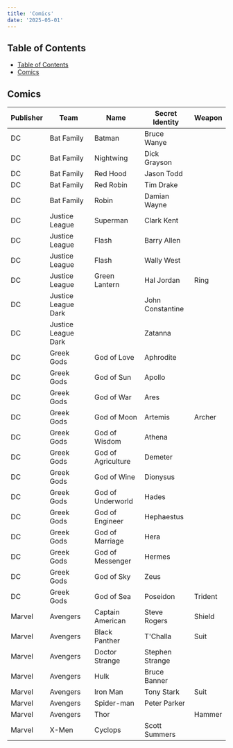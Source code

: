 ```yaml
---
title: 'Comics'
date: '2025-05-01'
---
```


## Table of Contents

- [Table of Contents](#table-of-contents)
- [Comics](#comics)

## Comics

| Publisher | Team                | Name               | Secret Identity  | Weapon  |
| --------- | ------------------- | ------------------ | ---------------- | ------- |
| DC        | Bat Family          | Batman             | Bruce Wanye      |         |
| DC        | Bat Family          | Nightwing          | Dick Grayson     |         |
| DC        | Bat Family          | Red Hood           | Jason Todd       |         |
| DC        | Bat Family          | Red Robin          | Tim Drake        |         |
| DC        | Bat Family          | Robin              | Damian Wayne     |         |
| DC        | Justice League      | Superman           | Clark Kent       |         |
| DC        | Justice League      | Flash              | Barry Allen      |         |
| DC        | Justice League      | Flash              | Wally West       |         |
| DC        | Justice League      | Green Lantern      | Hal Jordan       | Ring    |
| DC        | Justice League Dark |                    | John Constantine |         |
| DC        | Justice League Dark |                    | Zatanna          |         |
| DC        | Greek Gods          | God of Love        | Aphrodite        |         |
| DC        | Greek Gods          | God of Sun         | Apollo           |         |
| DC        | Greek Gods          | God of War         | Ares             |         |
| DC        | Greek Gods          | God of Moon        | Artemis          | Archer  |
| DC        | Greek Gods          | God of Wisdom      | Athena           |         |
| DC        | Greek Gods          | God of Agriculture | Demeter          |         |
| DC        | Greek Gods          | God of Wine        | Dionysus         |         |
| DC        | Greek Gods          | God of Underworld  | Hades            |         |
| DC        | Greek Gods          | God of Engineer    | Hephaestus       |         |
| DC        | Greek Gods          | God of Marriage    | Hera             |         |
| DC        | Greek Gods          | God of Messenger   | Hermes           |         |
| DC        | Greek Gods          | God of Sky         | Zeus             |         |
| DC        | Greek Gods          | God of Sea         | Poseidon         | Trident |
| Marvel    | Avengers            | Captain American   | Steve Rogers     | Shield  |
| Marvel    | Avengers            | Black Panther      | T'Challa         | Suit    |
| Marvel    | Avengers            | Doctor Strange     | Stephen Strange  |         |
| Marvel    | Avengers            | Hulk               | Bruce Banner     |         |
| Marvel    | Avengers            | Iron Man           | Tony Stark       | Suit    |
| Marvel    | Avengers            | Spider-man         | Peter Parker     |         |
| Marvel    | Avengers            | Thor               |                  | Hammer  |
| Marvel    | X-Men               | Cyclops            | Scott Summers    |         |
